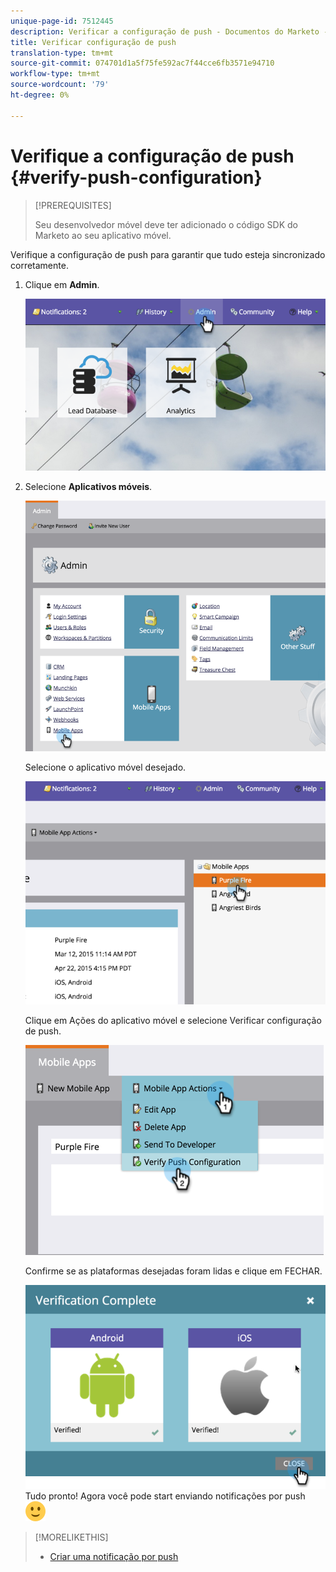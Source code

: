 ```yaml
---
unique-page-id: 7512445
description: Verificar a configuração de push - Documentos do Marketo - Documentação do produto
title: Verificar configuração de push
translation-type: tm+mt
source-git-commit: 074701d1a5f75fe592ac7f44cce6fb3571e94710
workflow-type: tm+mt
source-wordcount: '79'
ht-degree: 0%

---
```



# Verifique a configuração de push {#verify-push-configuration}

>[!PREREQUISITES]
>
>Seu desenvolvedor móvel deve ter adicionado o código SDK do Marketo ao seu aplicativo móvel.

Verifique a configuração de push para garantir que tudo esteja sincronizado corretamente.

1. Clique em **Admin**.

   ![](assets/image2015-4-22-16-3a12-3a32.png)

1. Selecione **Aplicativos móveis**.

   ![](assets/image2015-4-22-16-3a14-3a29.png)

   Selecione o aplicativo móvel desejado.

   ![](assets/image2015-4-22-16-3a33-3a19.png)

   Clique em Ações do aplicativo móvel e selecione Verificar configuração de push.

   ![](assets/image2015-4-22-17-3a25-3a8.png)

   Confirme se as plataformas desejadas foram lidas e clique em FECHAR.

   ![](assets/image2015-4-22-18-3a52-3a38.png)   Tudo pronto! Agora você pode start enviando notificações por push ![(sorriso)](assets/smile.svg)

>[!MORELIKETHIS]
>
>* [Criar uma notificação por push](../../../product-docs/mobile-marketing/push-notifications/create-a-push-notification.md)

>



